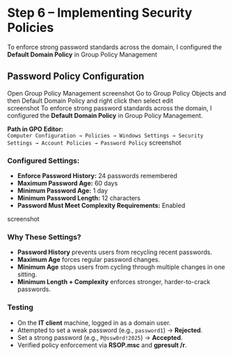 # Step 6 – Implementing Security Policies

To enforce strong password standards across the domain, I configured the **Default Domain Policy** in Group Policy Management

## Password Policy Configuration

Open Group Policy Management 
screenshot
Go to Group Policy Objects and then Default Domain Policy and right click then select edit  
screenshot
To enforce strong password standards across the domain, I configured the **Default Domain Policy** in Group Policy Management.  

**Path in GPO Editor:**  
`Computer Configuration → Policies → Windows Settings → Security Settings → Account Policies → Password Policy`
screenshot
### Configured Settings:
- **Enforce Password History:** 24 passwords remembered  
- **Maximum Password Age:** 60 days  
- **Minimum Password Age:** 1 day  
- **Minimum Password Length:** 12 characters  
- **Password Must Meet Complexity Requirements:** Enabled  

screenshot 
### Why These Settings?
- **Password History** prevents users from recycling recent passwords.  
- **Maximum Age** forces regular password changes.  
- **Minimum Age** stops users from cycling through multiple changes in one sitting.  
- **Minimum Length + Complexity** enforces stronger, harder-to-crack passwords.  

### Testing
- On the **IT client** machine, logged in as a domain user.  
- Attempted to set a weak password (e.g., `password1`) → **Rejected**.  
- Set a strong password (e.g., `P@ssw0rd!2025`) → **Accepted**.  
- Verified policy enforcement via **RSOP.msc** and **gpresult /r**.  

